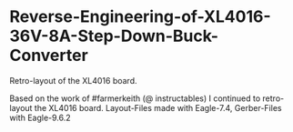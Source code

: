 # Reverse-Engineering-of-XL4016-36V-8A-Step-Down-Buck-Converter
Retro-layout of the XL4016 board.


Based on the work of #farmerkeith (@ instructables) I continued to retro-layout the XL4016 board.
Layout-Files made with Eagle-7.4, Gerber-Files with Eagle-9.6.2
